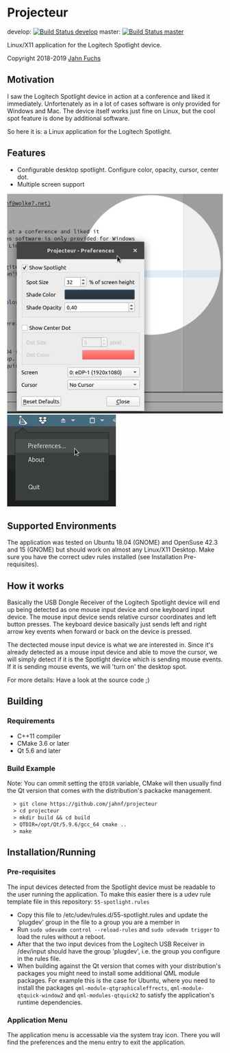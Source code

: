 # Projecteur

develop: [![Build Status develop](https://travis-ci.org/jahnf/Projecteur.svg?branch=develop)](https://travis-ci.org/jahnf/Projecteur)
master: [![Build Status master](https://travis-ci.org/jahnf/Projecteur.svg?branch=master)](https://travis-ci.org/jahnf/Projecteur)

Linux/X11 application for the Logitech Spotlight device.

Copyright 2018-2019 [Jahn Fuchs](mailto:github.jahnf@wolke7.net)

## Motivation

I saw the Logitech Spotlight device in action at a conference and liked it
immediately. Unfortenately as in a lot of cases software is only provided for Windows
and Mac. The device itself works just fine on Linux, but the cool spot feature
is done by additional software.

So here it is: a Linux application for the Logitech Spotlight.

## Features

* Configurable desktop spotlight. Configure color, opacity, cursor, center dot.
* Multiple screen support

![Settings](./doc/screenshot-settings.png)
![Settings](./doc/screenshot-traymenu.png)

## Supported Environments

The application was tested on Ubuntu 18.04 (GNOME) and OpenSuse 42.3 and 15 (GNOME)
but should work on almost any Linux/X11 Desktop. Make sure you have the correct
udev rules installed (see Installation Pre-requisites).

## How it works

Basically the USB Dongle Receiver of the Logitech Spotlight device will end up
being detected as one mouse input device and one keyboard input device.
The mouse input device sends relative cursor coordinates and left button presses.
The keyboard device basically just sends left and right arrow key events when
forward or back on the device is pressed.

The dectected mouse input device is what we are interested in. Since it's
already detected as a mouse input device and able to move the cursor, we will
simply detect if it is the Spotlight device which is sending mouse events.
If it is sending mouse events, we will 'turn on' the desktop spot.

For more details: Have a look at the source code ;)

## Building

### Requirements

* C++11 compiler
* CMake 3.6 or later
* Qt 5.6 and later

### Build Example

Note: You can ommit setting the `QTDIR` variable, CMake will then usually find the Qt version that comes with the distribution's packacke management.

      > git clone https://github.com/jahnf/projecteur
      > cd projecteur
      > mkdir build && cd build
      > QTDIR=/opt/Qt/5.9.6/gcc_64 cmake ..
      > make

## Installation/Running

### Pre-requisites

The input devices detected from the Spotlight device must be readable to the
user running the application. To make this easier there is a udev rule template
file in this repository: `55-spotlight.rules`

* Copy this file to /etc/udev/rules.d/55-spotlight.rules and update the
  'plugdev' group in the file to a group you are a member in
* Run `sudo udevadm control --reload-rules` and `sudo udevadm trigger` to load
  the rules without a reboot.
* After that the two input devices from the Logitech USB Receiver in /dev/input
  should have the group 'plugdev', i.e. the group you configure in the rules file.
* When building against the Qt version that comes with your distribution's packages you might need to install some additional QML module packages. For example this is the case for Ubuntu, where you need to install the packages `qml-module-qtgraphicaleffrects`, `qml-module-qtquick-window2` and `qml-modules-qtquick2` to satisfy the application's runtime dependencies.

### Application Menu

The application menu is accessable via the system tray icon. There you will find
the preferences and the menu entry to exit the application.
